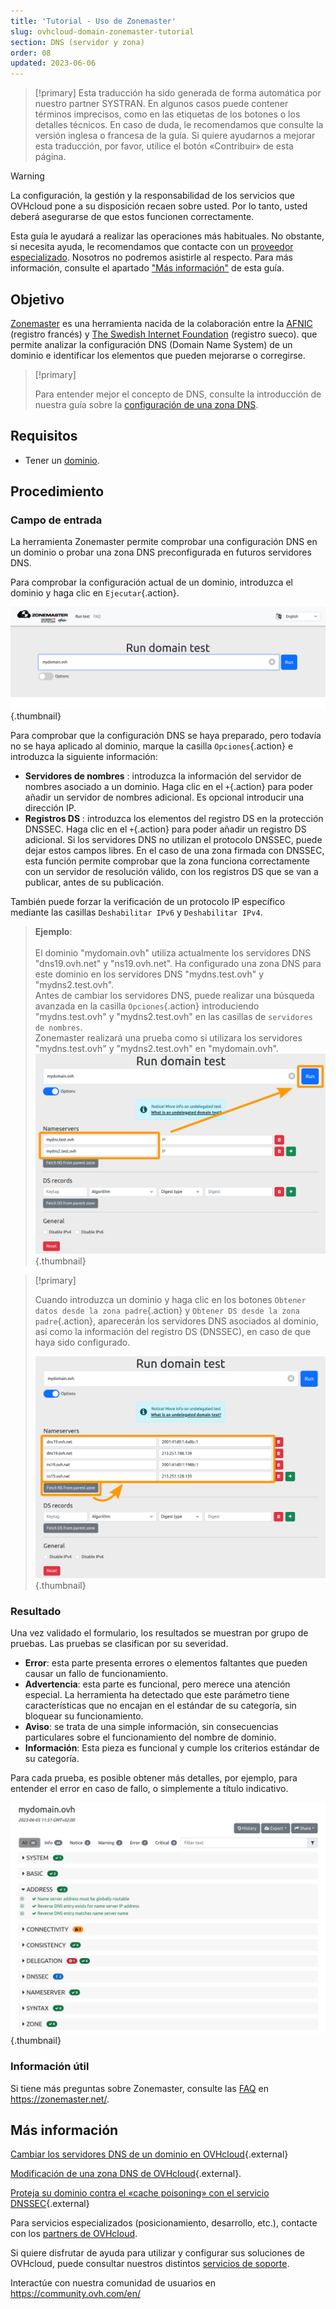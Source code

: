 ```yaml
---
title: 'Tutorial - Uso de Zonemaster'
slug: ovhcloud-domain-zonemaster-tutorial
section: DNS (servidor y zona)
order: 08
updated: 2023-06-06
---
```


> [!primary]
> Esta traducción ha sido generada de forma automática por nuestro partner SYSTRAN. En algunos casos puede contener términos imprecisos, como en las etiquetas de los botones o los detalles técnicos. En caso de duda, le recomendamos que consulte la versión inglesa o francesa de la guía. Si quiere ayudarnos a mejorar esta traducción, por favor, utilice el botón «Contribuir» de esta página.
>

> [!warning]
>
> La configuración, la gestión y la responsabilidad de los servicios que OVHcloud pone a su disposición recaen sobre usted. Por lo tanto, usted deberá asegurarse de que estos funcionen correctamente.
> 
> Esta guía le ayudará a realizar las operaciones más habituales. No obstante, si necesita ayuda, le recomendamos que contacte con un [proveedor especializado](https://partner.ovhcloud.com/es/). Nosotros no podremos asistirle al respecto. Para más información, consulte el apartado ["Más información"](#go-further) de esta guía.
> 


## Objetivo

[Zonemaster](https://zonemaster.net/en/run-test) es una herramienta nacida de la colaboración entre la [AFNIC](https://www.afnic.fr/en/) (registro francés) y [The Swedish Internet Foundation](https://internetstiftelsen.se/en/) (registro sueco). que permite analizar la configuración DNS (Domain Name System) de un dominio e identificar los elementos que pueden mejorarse o corregirse.

> [!primary]
>
> Para entender mejor el concepto de DNS, consulte la introducción de nuestra guía sobre la [configuración de una zona DNS](https://docs.ovh.com/es/domains/web_hosting_como_editar_mi_zona_dns/).

## Requisitos

- Tener un [dominio](https://www.ovhcloud.com/es-es/domains/).

## Procedimiento

### Campo de entrada

La herramienta Zonemaster permite comprobar una configuración DNS en un dominio o probar una zona DNS preconfigurada en futuros servidores DNS.

Para comprobar la configuración actual de un dominio, introduzca el dominio y haga clic en `Ejecutar`{.action}.

![Captura de pantalla del formulario de Zonemaster. El dominio "mydomain.ovh" se ha introducido y está listo para ser probado.](images/zonemaster01.png){.thumbnail}

Para comprobar que la configuración DNS se haya preparado, pero todavía no se haya aplicado al dominio, marque la casilla `Opciones`{.action} e introduzca la siguiente información:

- **Servidores de nombres** : introduzca la información del servidor de nombres asociado a un dominio. Haga clic en el `+`{.action} para poder añadir un servidor de nombres adicional. Es opcional introducir una dirección IP.
- **Registros DS** : introduzca los elementos del registro DS en la protección DNSSEC. Haga clic en el `+`{.action} para poder añadir un registro DS adicional. Si los servidores DNS no utilizan el protocolo DNSSEC, puede dejar estos campos libres. En el caso de una zona firmada con DNSSEC, esta función permite comprobar que la zona funciona correctamente con un servidor de resolución válido, con los registros DS que se van a publicar, antes de su publicación.

También puede forzar la verificación de un protocolo IP específico mediante las casillas `Deshabilitar IPv6` y `Deshabilitar IPv4`.

> **Ejemplo**:<br><br> El dominio "mydomain.ovh" utiliza actualmente los servidores DNS "dns19.ovh.net" y "ns19.ovh.net". 
> Ha configurado una zona DNS para este dominio en los servidores DNS "mydns.test.ovh" y "mydns2.test.ovh". <br>
> Antes de cambiar los servidores DNS, puede realizar una búsqueda avanzada en la casilla `Opciones`{.action} introduciendo "mydns.test.ovh" y "mydns2.test.ovh" en las casillas de `servidores de nombres`.<br>
> Zonemaster realizará una prueba como si utilizara los servidores "mydns.test.ovh" y "mydns2.test.ovh" en "mydomain.ovh".<br>
> ![Captura de pantalla de las opciones avanzadas del formulario de Zonemaster. Los dos servidores de nombres "mydns.test.ovh" y "mydns2.test.ovh" se han introducido en la sección "Servidores de nombres" del formulario.](images/zonemaster02.png){.thumbnail}

> [!primary]
>
> Cuando introduzca un dominio y haga clic en los botones `Obtener datos desde la zona padre`{.action} y `Obtener DS desde la zona padre`{.action}, aparecerán los servidores DNS asociados al dominio, así como la información del registro DS (DNSSEC), en caso de que haya sido configurado.
>
> ![Captura de pantalla de la página de resultados de Zonemaster para el dominio "mydomain.ovh". Se desarrolla la sección "Direcciones".](images/zonemaster03.png){.thumbnail}

### Resultado

Una vez validado el formulario, los resultados se muestran por grupo de pruebas. Las pruebas se clasifican por su severidad.

- **Error**: esta parte presenta errores o elementos faltantes que pueden causar un fallo de funcionamiento.
- **Advertencia**: esta parte es funcional, pero merece una atención especial. La herramienta ha detectado que este parámetro tiene características que no encajan en el estándar de su categoría, sin bloquear su funcionamiento.
- **Aviso**:  se trata de una simple información, sin consecuencias particulares sobre el funcionamiento del nombre de dominio.
- **Información**: Esta pieza es funcional y cumple los criterios estándar de su categoría.

Para cada prueba, es posible obtener más detalles, por ejemplo, para entender el error en caso de fallo, o simplemente a título indicativo.


![Captura de pantalla de la página de resultados de Zonemaster para el dominio "mydomain.ovh". La sección "Address" se expande.](images/zonemaster04.png){.thumbnail}

### Información útil

Si tiene más preguntas sobre Zonemaster, consulte las [FAQ](https://zonemaster.net/es/faq) en <https://zonemaster.net/>.

## Más información <a name="go-further"></a>

[Cambiar los servidores DNS de un dominio en OVHcloud](https://docs.ovh.com/es/domains/web_hosting_informacion_general_sobre_los_servidores_dns/){.external}

[Modificación de una zona DNS de OVHcloud](https://docs.ovh.com/es/domains/web_hosting_como_editar_mi_zona_dns/){.external}.

[Proteja su dominio contra el «cache poisoning» con el servicio DNSSEC](https://docs.ovh.com/es/domains/proteja_su_dominio_con_dnssec/){.external}

Para servicios especializados (posicionamiento, desarrollo, etc.), contacte con los [partners de OVHcloud](https://partner.ovhcloud.com/es-es/).

Si quiere disfrutar de ayuda para utilizar y configurar sus soluciones de OVHcloud, puede consultar nuestros distintos [servicios de soporte](https://www.ovhcloud.com/es-es/support-levels/).

Interactúe con nuestra comunidad de usuarios en <https://community.ovh.com/en/>

